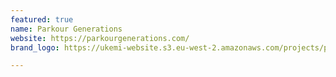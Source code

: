```yaml
---
featured: true
name: Parkour Generations
website: https://parkourgenerations.com/
brand_logo: https://ukemi-website.s3.eu-west-2.amazonaws.com/projects/parkour-generations.png

---
```


